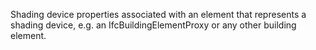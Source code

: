 ﻿Shading device properties associated with an element that represents a shading device, e.g. an IfcBuildingElementProxy or any other building element.
